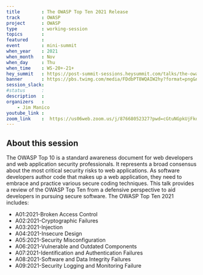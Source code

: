 ```yaml
---
title        : The OWASP Top Ten 2021 Release
track        : OWASP
project      : OWASP
type         : working-session
topics       :
featured     :
event        : mini-summit
when_year    : 2021
when_month   : Nov
when_day     : Thu
when_time    : WS-20+-21+
hey_summit   : https://post-summit-sessions.heysummit.com/talks/the-owasp-top-ten-2021-release/
banner       : https://pbs.twimg.com/media/FDdbPT8WQAIW2hy?format=png&name=small
session_slack: 
#status      : 
description  : 
organizers   :
    - Jim Manico
youtube_link : 
zoom_link    :  https://us06web.zoom.us/j/87668052327?pwd=cGtuNGpkUjFkdUZEZGxMM2FCVk1lUT09
---
```


## About this session

The OWASP Top 10 is a standard awareness document for web developers and web application security professionals. It represents a broad consensus about the most critical security risks to web applications. As software developers author code that makes up a web application, they need to embrace and practice various secure coding techniques. This talk provides a review of the OWASP Top Ten from a defensive perspective to aid developers in pursuing secure software. The OWASP Top Ten 2021 includes:
 
- A01:2021-Broken Access Control
- A02:2021-Cryptographic Failures
- A03:2021-Injection
- A04:2021-Insecure Design
- A05:2021-Security Misconfiguration
- A06:2021-Vulnerable and Outdated Components
- A07:2021-Identification and Authentication Failures
- A08:2021-Software and Data Integrity Failures
- A09:2021-Security Logging and Monitoring Failure
